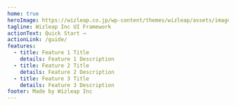 ```yaml
---
home: true
heroImage: https://wizleap.co.jp/wp-content/themes/wizleap/assets/images/common/img-logo.png
tagline: Wizleap Inc UI Framework
actionText: Quick Start →
actionLink: /guide/
features:
  - title: Feature 1 Title
    details: Feature 1 Description
  - title: Feature 2 Title
    details: Feature 2 Description
  - title: Feature 3 Title
    details: Feature 3 Description
footer: Made by Wizleap Inc
---
```

